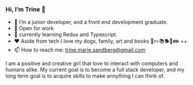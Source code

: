 ### Hi, I’m Trine 👋

- 🌷 I’m a junior developer, and a front end development graduate.
- 📁 Open for work
- 🌱 currently learning Redux and Typescript.
- ❤️ Aside from tech I love my dogs, family, art and books 🎨✏️📚🐕🐶👪 ++
- 📫 How to reach me: trine.marie.sandberg@gmail.com

I am a positive and creative girl that love to interact with computers and humans alike.
My current goal is to become a full stack developer, and my long term goal is to acquire skills to make annything I can think of.
